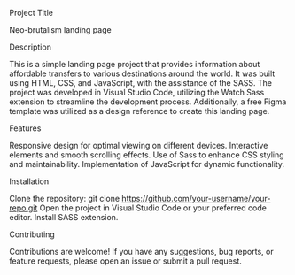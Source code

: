 Project Title

Neo-brutalism landing page

Description

This is a simple landing page project that provides information about affordable transfers to various destinations around the world.
It was built using HTML, CSS, and JavaScript, with the assistance of the SASS.
The project was developed in Visual Studio Code, utilizing the Watch Sass extension to streamline the development process.
Additionally, a free Figma template was utilized as a design reference to create this landing page.

Features

Responsive design for optimal viewing on different devices.
Interactive elements and smooth scrolling effects.
Use of Sass to enhance CSS styling and maintainability.
Implementation of JavaScript for dynamic functionality.

Installation

Clone the repository: git clone https://github.com/your-username/your-repo.git
Open the project in Visual Studio Code or your preferred code editor.
Install SASS extension.

Contributing

Contributions are welcome! If you have any suggestions, bug reports, or feature requests, please open an issue or submit a pull request.
